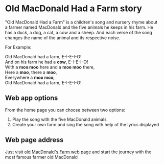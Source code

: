 # Old MacDonald Had a Farm story

"Old MacDonald Had a Farm" is a children's song and nursery rhyme about a farmer named MacDonald and the five animals he keeps in his farm. He has a duck, a dog, a cat, a cow and a sheep. And each verse of the song changes the name of the animal and its respective noise.

For Example:

Old MacDonald had a farm, E-I-E-I-O! <br />
And on his farm he had a **cow**, E-I-E-I-O! <br />
With a **moo moo** here and a **moo moo** there, <br />
Here a **moo**, there a **moo**, <br />
Everywhere a **moo moo**, <br />
Old MacDonald had a farm, E-I-E-I-O! <br />

## Web app options

From the home page you can choose between two options:

<ol>
<li>Play the song with the five MacDonald animals</li>
<li>Create your own farm and sing the song with help of the lyrics displayed</li>
</ol>

## Web page address

Just visit [old MacDonald's Farm web page](https://oldmacsfarm-98d6d.web.app/) and start the journey with the most famous farmer old MacDonald

